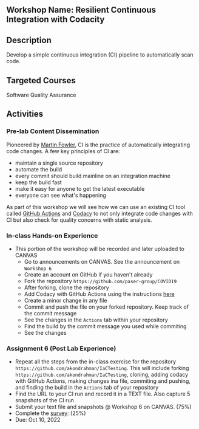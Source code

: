 ## Workshop Name: Resilient Continuous Integration with Codacity

## Description 

Develop a simple continuous integration (CI) pipeline to automatically scan code. 
 
## Targeted Courses 

Software Quality Assurance 

## Activities 

### Pre-lab Content Dissemination 

Pioneered by [Martin Fowler](https://martinfowler.com/), CI is the practice of automatically integrating code changes. A few key principles of CI are: 
- maintain a single source repository
- automate the build
- every commit should build mainline on an integration machine
- keep the build fast
- make it easy for anyone to get the latest executable
- everyone can see what's happening 

As part of this workshop we will see how we can use an existing CI tool called [GitHub Actions](https://github.com/features/actions) and [Codacy](https://github.com/marketplace/actions/codacy-analysis-cli) to not only integrate code changes with CI but also check for quality concerns with static analysis. 

### In-class Hands-on Experience 

- This portion of the workshop will be recorded and later uploaded to CANVAS
   - Go to announcements on CANVAS. See the announcement on `Workshop 6`
   - Create an account on GitHub if you haven't already 
   - Fork the repository `https://github.com/paser-group/COVID19` 
   - After forking, clone the repository 
   - Add Codacy with GitHub Actions using the instructions [here](https://github.com/marketplace/actions/codacy-analysis-cli) 
   - Create a minor change in any file 
   - Commit and push the file on your forked repository. Keep track of the commit message 
   - See the changes in the `Actions` tab within your repository 
   - Find the build by the commit message you used while commiting 
   - See the changes 

### Assignment 6 (Post Lab Experience) 
- Repeat all the steps from the in-class exercise for the repository `https://github.com/akondrahman/IaCTesting`. This will include forking `https://github.com/akondrahman/IaCTesting`, cloning, adding codacy with GitHub Actions, making changes ina  file, commiting and pushing, and finding the build in the `Actions` tab of your repository   
- Find the URL to your CI run and record it in a TEXT file. Also capture 5 snapshots of the CI run 
- Submit your text file and snapshots @ Workshop 6 on CANVAS. (75%)
- Complete the [survey](https://auburn.qualtrics.com/jfe/form/SV_cAOhdjfti78MVls):  (25%)
- Due: Oct 10, 2022 
